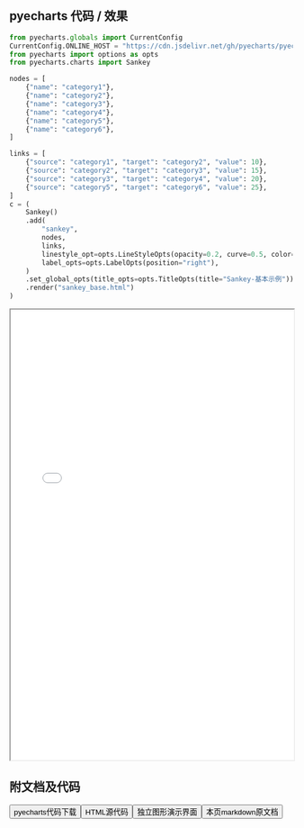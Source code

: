 
## pyecharts 代码 / 效果

```python
from pyecharts.globals import CurrentConfig
CurrentConfig.ONLINE_HOST = "https://cdn.jsdelivr.net/gh/pyecharts/pyecharts-assets@latest/assets/"
from pyecharts import options as opts
from pyecharts.charts import Sankey

nodes = [
    {"name": "category1"},
    {"name": "category2"},
    {"name": "category3"},
    {"name": "category4"},
    {"name": "category5"},
    {"name": "category6"},
]

links = [
    {"source": "category1", "target": "category2", "value": 10},
    {"source": "category2", "target": "category3", "value": 15},
    {"source": "category3", "target": "category4", "value": 20},
    {"source": "category5", "target": "category6", "value": 25},
]
c = (
    Sankey()
    .add(
        "sankey",
        nodes,
        links,
        linestyle_opt=opts.LineStyleOpts(opacity=0.2, curve=0.5, color="source"),
        label_opts=opts.LabelOpts(position="right"),
    )
    .set_global_opts(title_opts=opts.TitleOpts(title="Sankey-基本示例"))
    .render("sankey_base.html")
)

```

<iframe width="100%" height="800px" src="/pyecharts/Sankey/sankey_base.html"></iframe>

## 附文档及代码

<a href="https://cdn.jsdelivr.net/gh/wfy-belief/python/docs/pyecharts/Sankey/sankey_base.py"><button class="mybutton">pyecharts代码下载</button></a><a href="https://cdn.jsdelivr.net/gh/wfy-belief/python/docs/pyecharts/Sankey/sankey_base.html"><button class="mybutton">HTML源代码</button></a><a href="https://python.wfyblog.cn/pyecharts/Sankey/sankey_base.html"><button class="mybutton">独立图形演示界面</button></a><a href="https://cdn.jsdelivr.net/gh/wfy-belief/python/docs/pyecharts/Sankey/sankey_base.md"><button class="mybutton">本页markdown原文档</button></a>